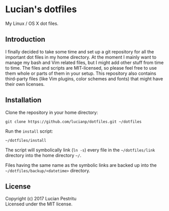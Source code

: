 Lucian's dotfiles
=================
My Linux / OS X dot files.

Introduction
------------
I finally decided to take some time and set up a git repository for all the
important dot files in my home directory.
At the moment I mainly want to manage my bash and Vim related files, but I might
add other stuff from time to time.
The files and scripts are MIT-licensed, so please feel free to use them whole or
parts of them in your setup.
This repository also contains third-party files (like Vim plugins, color schemes
and fonts) that might have their own licenses.

Installation
------------
Clone the repository in your home directory:

    git clone https://github.com/lucianp/dotfiles.git ~/dotfiles

Run the `install` script:

    ~/dotfiles/install

The script will symbolically link (`ln -s`) every file in the `~/dotfiles/link`
directory into the home directory `~/`.

Files having the same name as the symbolic links are backed up into the
`~/dotfiles/backup/<datetime>` directory.

License
-------
Copyright (c) 2017 Lucian Pestritu  
Licensed under the MIT license.

